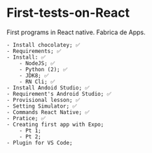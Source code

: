 # First-tests-on-React
 First programs in React native. Fabrica de Apps.
 
    - Install chocolatey; ✅
    - Requirements; ✅
    - Install: ✅
        - NodeJS; ✅
        - Python (2); ✅
        - JDK8; ✅
        - RN Cli; ✅
    - Install Andoid Studio; ✅
    - Requirement's Android Studio; ✅
    - Provisional lesson; ✅
    - Setting Simulator; ✅
    - Commands React Native; ✅
    - Pratice; ✅
    - Creating first app with Expo;
        - Pt 1;
        - Pt 2;
    - Plugin for VS Code;
